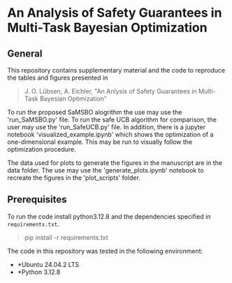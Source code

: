 # An Analysis of Safety Guarantees in Multi-Task Bayesian Optimization

## General

This repository contains supplementary material and the code to reproduce the tables and figures presented in 

> J. O. Lübsen, A. Eichler, "An Anlysis of Safety Guarantees in Multi-Task Bayesian Optimization"


To run the proposed SaMSBO alogrithm the use may use the 'run_SaMSBO.py' file. To run the safe UCB algorithm for comparison, the user may use the 'run_SafeUCB.py' file.
In addition, there is a jupyter notebook 'visualized_example.ipynb' which shows the optimization of a one-dimensional example. This may be run to visually follow the optimization procedure.

The data used for plots to generate the figures in the manuscript are in the data folder. The use may use the 'generate_plots.ipynb' notebook to recreate the figures in the 'plot_scripts' folder.

## Prerequisites

To run the code install python3.12.8 and the dependencies specified in `requirements.txt`.

> pip install -r requirements.txt

The code in this repository was tested in the following environment:

* *Ubuntu 24.04.2 LTS
* *Python 3.12.8





